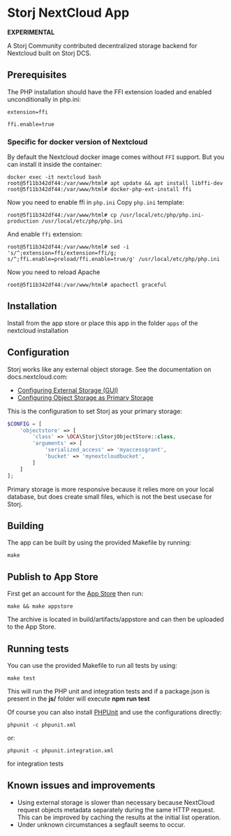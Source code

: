 # Storj NextCloud App

**EXPERIMENTAL**

A Storj Community contributed decentralized storage backend for Nextcloud built on Storj DCS.

## Prerequisites

The PHP installation should have the FFI extension loaded and enabled unconditionally in php.ini:

```
extension=ffi

ffi.enable=true
```

### Specific for docker version of Nextcloud
By default the Nextcloud docker image comes without `FFI` support. But you can install it inside the container:
```
docker exec -it nextcloud bash
root@5f11b342df44:/var/www/html# apt update && apt install libffi-dev
root@5f11b342df44:/var/www/html# docker-php-ext-install ffi
```
Now you need to enable ffi in `php.ini`
Copy `php.ini` template:
```
root@5f11b342df44:/var/www/html# cp /usr/local/etc/php/php.ini-production /usr/local/etc/php/php.ini
```
And enable `ffi` extension:
```
root@5f11b342df44:/var/www/html# sed -i 's/^;extension=ffi/extension=ffi/g; s/^;ffi.enable=preload/ffi.enable=true/g' /usr/local/etc/php/php.ini
```
Now you need to reload Apache
```
root@5f11b342df44:/var/www/html# apachectl graceful
```

## Installation

Install from the app store or place this app in the folder `apps` of the nextcloud installation

## Configuration

Storj works like any external object storage. See the documentation on docs.nextcloud.com:

* [Configuring External Storage (GUI)](https://docs.nextcloud.com/server/20/admin_manual/configuration_files/external_storage_configuration_gui.html)
* [Configuring Object Storage as Primary Storage](https://docs.nextcloud.com/server/20/admin_manual/configuration_files/primary_storage.html)

This is the configuration to set Storj as your primary storage:

```php
$CONFIG = [
    'objectstore' => [
        'class' => \OCA\Storj\StorjObjectStore::class,
        'arguments' => [
            'serialized_access' => 'myaccessgrant',
            'bucket' => 'mynextcloudbucket',
        ]
    ]
];
```

Primary storage is more responsive because it relies more on your local database, but does create small files, which is not the best usecase for Storj.

## Building

The app can be built by using the provided Makefile by running:

    make

## Publish to App Store

First get an account for the [App Store](http://apps.nextcloud.com/) then run:

    make && make appstore

The archive is located in build/artifacts/appstore and can then be uploaded to the App Store.

## Running tests
You can use the provided Makefile to run all tests by using:

    make test

This will run the PHP unit and integration tests and if a package.json is present in the **js/** folder will execute **npm run test**

Of course you can also install [PHPUnit](http://phpunit.de/getting-started.html) and use the configurations directly:

    phpunit -c phpunit.xml

or:

    phpunit -c phpunit.integration.xml

for integration tests

## Known issues and improvements

- Using external storage is slower than necessary because NextCloud request objects metadata separately during the same HTTP request. This can be improved by caching the results at the initial list operation. 
- Under unknown circumstances a segfault seems to occur.
